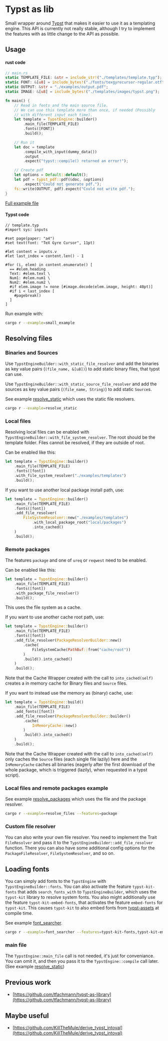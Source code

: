 # Typst as lib

Small wrapper around [Typst](https://github.com/typst/typst) that makes it easier to use it as a templating engine.
This API is currently not really stable, although I try to implement the features with as little change to the API as possible.

## Usage

#### rust code

```rust
// main.rs
static TEMPLATE_FILE: &str = include_str!("./templates/template.typ");
static FONT: &[u8] = include_bytes!("./fonts/texgyrecursor-regular.otf");
static OUTPUT: &str = "./examples/output.pdf";
static IMAGE: &[u8] = include_bytes!("./templates/images/typst.png");

fn main() {
    // Read in fonts and the main source file.
    // We can use this template more than once, if needed (Possibly
    // with different input each time).
    let template = TypstEngine::builder()
        .main_file(TEMPLATE_FILE)
        .fonts([FONT])
        .build();

    // Run it
    let doc = template
        .compile_with_input(dummy_data())
        .output
        .expect("typst::compile() returned an error!");

    // Create pdf
    let options = Default::default();
    let pdf = typst_pdf::pdf(&doc, &options)
        .expect("Could not generate pdf.");
    fs::write(OUTPUT, pdf).expect("Could not write pdf.");
}
```

[Full example file](https://github.com/Relacibo/typst-as-lib/blob/main/examples/small_example.rs)

#### Typst code

```typ
// template.typ
#import sys: inputs

#set page(paper: "a4")
#set text(font: "TeX Gyre Cursor", 11pt)

#let content = inputs.v
#let last_index = content.len() - 1

#for (i, elem) in content.enumerate() [
  == #elem.heading
  Text: #elem.text \
  Num1: #elem.num1 \
  Num2: #elem.num2 \
  #if elem.image != none [#image.decode(elem.image, height: 40pt)]
  #if i < last_index [
    #pagebreak()
  ]
]
```

Run example with:

```bash
cargo r --example=small_example
```

## Resolving files

### Binaries and Sources

Use `TypstEngineBuilder::with_static_file_resolver` and add the binaries as key value pairs (`(file_name, &[u8])`) to add static binary files, that typst can use.

Use `TypstEngineBuilder::with_static_source_file_resolver` and add the sources as key value pairs (`(file_name, String)`) to add static `Source`s.

See example [resolve_static](https://github.com/Relacibo/typst-as-lib/blob/main/examples/resolve_static.rs) which uses the static file resolvers.

```bash
cargo r --example=resolve_static
```

### Local files

Resolving local files can be enabled with `TypstEngineBuilder::with_file_system_resolver`. The root should be the template folder. Files cannot be resolved, if they are outside of root.

Can be enabled like this:

```rust
let template = TypstEngine::builder()
    .main_file(TEMPLATE_FILE)
    .fonts([font])
    .with_file_system_resolver("./examples/templates")
    .build();
```

If you want to use another local package install path, use:

```rust
let template = TypstEngine::builder()
    .main_file(TEMPLATE_FILE)
    .fonts([font])
    .add_file_resolver(
        FileSystemResolver::new("./examples/templates")
            .with_local_package_root("local/packages")
            .into_cached()
    )
    .build();
```

### Remote packages

The features `package` and one of `ureq` or `reqwest` need to be enabled.

Can be enabled like this:

```rust
let template = TypstEngine::builder()
    .main_file(TEMPLATE_FILE)
    .fonts([font])
    .with_package_file_resolver()
    .build();
```

This uses the file system as a cache.

If you want to use another cache root path, use:

```rust
let template = TypstEngine::builder()
    .main_file(TEMPLATE_FILE)
    .fonts([font])
    .add_file_resolver(PackageResolverBuilder::new()
        .cache(
            FileSystemCache(PathBuf::from("cache/root"))
        )
        .build().into_cached()
    )
    .build();
```
Note that the Cache Wrapper created with the call to `into_cached(self)` creates a in memory cache for Binary files and `Source` files. 

If you want to instead use the memory as (binary) cache, use:

```rust
let template = TypstEngine::build()
    .main_file(TEMPLATE_FILE)
    .add_fonts([font])
    .add_file_resolver(PackageResolverBuilder::builder()
        .cache(
            InMemoryCache::new()
        )
        .build().into_cached()
    )
    .build();
```

Note that the Cache Wrapper created with the call to `into_cached(self)` only caches the `Source` files (each single file lazily) here and the `InMemoryCache` caches all binaries (eagerly after the first download of the whole package, which is triggered (lazily), when requested in a typst script).

### Local files and remote packages example

See example [resolve_packages](https://github.com/Relacibo/typst-as-lib/blob/main/examples/resolve_packages.rs) which uses the file and the package resolver.

```bash
cargo r --example=resolve_files --features=package
```

### Custom file resolver

You can also write your own file resolver. You need to implement the Trait `FileResolver` and pass it to the `TypstEngineBuilder::add_file_resolver` function. There you can also have some additional config options for the `PackageFileResolver`, `FileSystemResolver`, and so on.

## Loading fonts

You can simply add fonts to the `TypstEngine` with `TypstEngineBuilder::fonts`. You can also activate the feature `typst-kit-fonts` that adds `search_fonts_with` to `TypstEngineBuilder`, which uses the `typst-kit` library to resolve system fonts. You also might additionally use the feature `typst-kit-embed-fonts`, that activates the feature `embed-fonts` for `typst-kit`. This causes `typst-kit` to also embed fonts from [typst-assets](https://github.com/typst/typst-assets) at compile time.

See example [font_searcher](https://github.com/Relacibo/typst-as-lib/blob/main/examples/font_searcher.rs).

```bash
cargo r --example=font_searcher --features=typst-kit-fonts,typst-kit-embed-fonts
```

### main file

The `TypstEngine::main_file` call is not needed, it's just for conveniance. You can omit it, and then you pass it to the `TypstEngine::compile` call later. (See example [resolve_static](https://github.com/Relacibo/typst-as-lib/blob/main/examples/resolve_static.rs))

## Previous work

- [https://github.com/tfachmann/typst-as-library](https://github.com/tfachmann/typst-as-library)

## Maybe useful

- [https://github.com/KillTheMule/derive_typst_intoval](https://github.com/KillTheMule/derive_typst_intoval)
